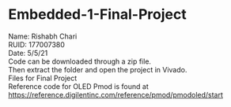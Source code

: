 # Embedded-1-Final-Project
Name: Rishabh Chari<br/>
RUID: 177007380<br/>
Date: 5/5/21<br/>
Code can be downloaded through a zip file. <br />
Then extract the folder and open the project in Vivado.  <br />
Files for Final Project <br />
Reference code for OLED Pmod is found at <br />
https://reference.digilentinc.com/reference/pmod/pmodoled/start
